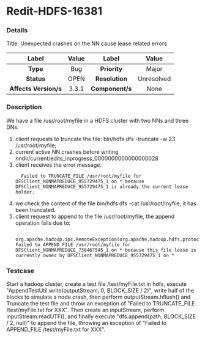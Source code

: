 # Redit-HDFS-16381

### Details

Title: Unexpected crashes on the NN cause lease related errors

|         Label         | Value  |      Label      |   Value    |
|:---------------------:|:------:|:---------------:|:----------:|
|       **Type**        |  Bug   |  **Priority**   |   Major    |
|      **Status**       |  OPEN  | **Resolution**  | Unresolved |
| **Affects Version/s** | 3.3.1  | **Component/s** |    None    |

### Description

We have a file /usr/root/myfile in a HDFS cluster with two NNs and three DNs.

1. client requests to truncate the file: bin/hdfs dfs -truncate -w 23 /usr/root/myfile;
2. current active NN crashes before writing nndir/current/edits_inprogress_0000000000000000028
3. client receives the error message:
    ```
      Failed to TRUNCATE_FILE /usr/root/myfile for DFSClient_NONMAPREDUCE_955729475_1 on * because DFSClient_NONMAPREDUCE_955729475_1 is already the current lease holder.
    ```
4. we check the content of the file bin/hdfs dfs -cat /usr/root/myfile, it has been truncated.
5. client request to append to the file /usr/root/myfile, the append operation fails due to:
    ```
     org.apache.hadoop.ipc.RemoteException(org.apache.hadoop.hdfs.protocol.AlreadyBeingCreatedException): Failed to APPEND_FILE /usr/root/myfile for DFSClient_NONMAPREDUCE_738467545_1 on * because this file lease is currently owned by DFSClient_NONMAPREDUCE_955729475_1 on *
    ```

### Testcase

Start a hadoop cluster, create a test file /test/myFile.txt in hdfs, execute "AppendTestUtil.write(outputStream, 0, BLOCK_SIZE / 2)", write half of the blocks to simulate a node crash, then perform outputStream.hflush() and Truncate the test file and throw an exception of "Failed to TRUNCATE_FILE /test/myFile.txt for XXX". Then create an inputStream, perform inputStream.readUTF(), and finally execute "dfs.append(path, BLOCK_SIZE / 2, null)" to append the file, throwing an exception of "Failed to APPEND_FILE /test/myFile.txt for XXX".